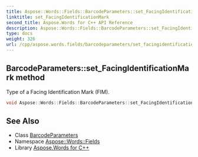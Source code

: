 ```yaml
---
title: Aspose::Words::Fields::BarcodeParameters::set_FacingIdentificationMark method
linktitle: set_FacingIdentificationMark
second_title: Aspose.Words for C++ API Reference
description: Aspose::Words::Fields::BarcodeParameters::set_FacingIdentificationMark method. Type of a Facing Identification Mark (FIM) in C++.
type: docs
weight: 326
url: /cpp/aspose.words.fields/barcodeparameters/set_facingidentificationmark/
---
```

## BarcodeParameters::set_FacingIdentificationMark method


Type of a Facing Identification Mark (FIM).

```cpp
void Aspose::Words::Fields::BarcodeParameters::set_FacingIdentificationMark(const System::String &value)
```

## See Also

* Class [BarcodeParameters](../)
* Namespace [Aspose::Words::Fields](../../)
* Library [Aspose.Words for C++](../../../)
